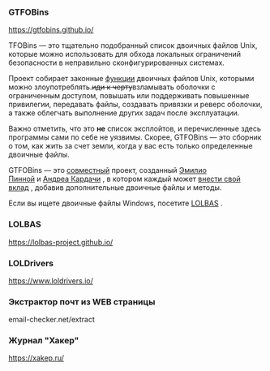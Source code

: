 ### GTFOBins
https://gtfobins.github.io/

TFOBins — это тщательно подобранный список двоичных файлов Unix, которые можно использовать для обхода локальных ограничений безопасности в неправильно сконфигурированных системах.

Проект собирает законные [функции](https://gtfobins.github.io/functions/) двоичных файлов Unix, которыми можно злоупотреблять.~~иди к черту~~взламывать оболочки с ограниченным доступом, повышать или поддерживать повышенные привилегии, передавать файлы, создавать привязки и реверс оболочки, а также облегчать выполнение других задач после эксплуатации.

Важно отметить, что это **не** список эксплойтов, и перечисленные здесь программы сами по себе не уязвимы. Скорее, GTFOBins — это сборник о том, как жить за счет земли, когда у вас есть только определенные двоичные файлы.

GTFOBins — это [совместный](https://github.com/GTFOBins/GTFOBins.github.io/graphs/contributors) проект, созданный [Эмилио Пинной](https://twitter.com/norbemi) и [Андреа Кардачи](https://twitter.com/cyrus_and) , в котором каждый может [внести свой вклад](https://gtfobins.github.io/contribute/) , добавив дополнительные двоичные файлы и методы.

Если вы ищете двоичные файлы Windows, посетите [LOLBAS](https://lolbas-project.github.io/) .
### LOLBAS
https://lolbas-project.github.io/
### LOLDrivers
https://www.loldrivers.io/

### Экстрактор почт из WEB страницы
email-checker.net/extract

### Журнал "Хакер"
https://xakep.ru/
